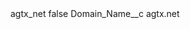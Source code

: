 <?xml version="1.0" encoding="UTF-8"?>
<CustomMetadata xmlns="http://soap.sforce.com/2006/04/metadata" xmlns:xsi="http://www.w3.org/2001/XMLSchema-instance" xmlns:xsd="http://www.w3.org/2001/XMLSchema">
    <label>agtx_net</label>
    <protected>false</protected>
    <values>
        <field>Domain_Name__c</field>
        <value xsi:type="xsd:string">agtx.net</value>
    </values>
</CustomMetadata>
